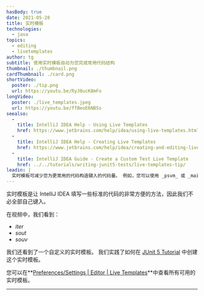 ```yaml
---
hasBody: true
date: 2021-05-28
title: 实时模板
technologies:
  - java
topics:
  - editing
  - livetemplates
author: tg
subtitle: 使用实时模板自动为您完成常用代码结构
thumbnail: ./thumbnail.png
cardThumbnail: ./card.png
shortVideo:
  poster: ./tip.png
  url: https://youtu.be/RyJ0ucK8mFo
longVideo:
  poster: ./live_templates.jpeg
  url: https://youtu.be/ffBeoE6NBSs
seealso:
  - 
    title: IntelliJ IDEA Help - Using Live Templates
    href: https://www.jetbrains.com/help/idea/using-live-templates.html
  - 
    title: IntelliJ IDEA Help - Creating Live Templates
    href: https://www.jetbrains.com/help/idea/creating-and-editing-live-templates.html
  - 
    title: IntelliJ IDEA Guide - Create a Custom Test Live Template
    href: ../../tutorials/writing-junit5-tests/live-templates-tip/
leadin: |
  实时模板可减少您为更常用的代码构造键入的代码量。 例如，您可以使用 _psvm_ 或 _main_ 创建 Java 的 main 方法。 有很多现成的实时模板， 包括 _fori_ 的 for i 循环和 _nn_ 的 not null， 还有更多。
---
```


实时模板是让 IntelliJ IDEA 填写一些标准的代码的非常方便的方法，因此我们不必全部自己键入。

在视频中，我们看到：
 - _iter_
 - _sout_
 - _souv_

我们还看到了一个自定义的实时模板。 我们实践了如何在 [JUnit 5 Tutorial](../../tutorials/writing-junit5-tests/live-templates-tip/) 中创建这个实时模板。

您可以在**[Preferences/Settings | Editor | Live Templates](https://www.jetbrains.com/help/idea/settings-live-templates.html)**中查看所有可用的实时模板。

---